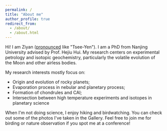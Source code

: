 ```yaml
---
permalink: /
title: "About me"
author_profile: true
redirect_from: 
  - /about/
  - /about.html
---
```


Hi! I am Ziyan ([pronounced](https://www.name-coach.com/ziyan-han-a7df4846-02c4-4590-bd57-5c53d50e2265) like "Tsee-Yen"). I am a PhD from Nanjing University advised by Prof. Hejiu Hui. My research centers on experimental petrology and isotopic geochemistry, particularly the volatile evolution of the Moon and other airless bodies.

My research interests mostly focus on:
* Origin and evolution of rocky planets;   
* Evaporation process in nebular and planetary process;   
* Formation of chondrules and CAI;   
* Intersection between high temperature experiments and isotopes in planetary science

When I'm not doing science, I enjoy hiking and birdwatching. You can check out some of the photos I've taken in the Gallery. Feel free to join me for birding or nature observation if you spot me at a conference!

